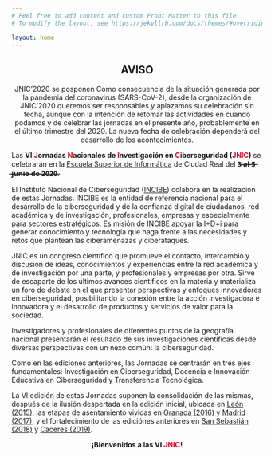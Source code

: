 ```yaml
---
# Feel free to add content and custom Front Matter to this file.
# To modify the layout, see https://jekyllrb.com/docs/themes/#overriding-theme-defaults

layout: home
---
```


<H2 style="text-align: center; bg-danger; text-white">AVISO </h2>
<p style="text-align: center; bg-danger; text-white">JNIC’2020 se posponen
Como consecuencia de la situación generada por la pandemia del coronavirus (SARS-CoV-2), desde la organización de JNIC’2020 queremos ser responsables y aplazamos su celebración sin fecha, aunque con la intención de retomar las actividades en cuando podamos y de celebrar las jornadas en el presente año, probablemente en el último trimestre del 2020. La nueva fecha de celebración dependerá del desarrollo de los acontecimientos.
</p>

Las <b>VI <span style="color:#e3041e">J</span>ornadas <span style="color:#e3041e">N</span>acionales de <span style="color:#e3041e">I</span>nvestigación en <span style="color:#e3041e">C</span>iberseguridad (<span style="color:#e3041e">JNIC</span>)</b> se celebrarán en la [Escuela Superior de Informática]({{site.url}}/sede) de Ciudad Real del __3̶ ̶a̶l̶ ̶5̶ ̶j̶u̶n̶i̶o̶ ̶d̶e̶ ̶2̶0̶2̶0̶__. 

El Instituto Nacional de Ciberseguridad ([INCIBE](https://www.incibe.es/)) colabora en la realización de estas Jornadas. INCIBE es la entidad de referencia nacional para el desarrollo de la ciberseguridad y de la confianza digital de ciudadanos, red académica y de investigación, profesionales, empresas y especialmente para sectores estratégicos. Es misión de INCIBE apoyar la I+D+i para generar conocimiento y tecnología que haga frente a las necesidades y retos que plantean las ciberamenazas y ciberataques.   


JNIC es un congreso científico que promueve el contacto, intercambio y discusión de ideas, conocimientos y experiencias entre la red académica y de investigación por una parte, y profesionales y empresas por otra.  Sirve de escaparte de los últimos avances científicos en la materia y materializa un foro de debate en el que presentar perspectivas y enfoques innovadores en ciberseguridad, posibilitando la conexión entre la acción investigadora e innovadora y el desarrollo de productos y servicios de valor para la sociedad.   


Investigadores y profesionales de diferentes puntos de la geografía nacional presentarán el resultado de sus investigaciones científicas desde diversas perspectivas con un nexo común: la ciberseguridad.   


Como en las ediciones anteriores, las Jornadas se centrarán en tres ejes fundamentales: Investigación en Ciberseguridad, Docencia e Innovación Educativa en Ciberseguridad y Transferencia Tecnológica.  

<!--
En esta edición, como novedad, versiones revisadas y extendidas de los mejores artículos podrán ser enviadas a Special Issues de diferentes revistas internacionales indexadas en posiciones relevantes del JCR, lo que supone un salto de calidad y un gran atractivo para los investigadores. Más concretamente, las versiones extendidas de los mejores artículos podrán enviarse a special issues de revistas indexadas en el JCR en posiciones relevantes tales como [Elsevier Future Generation Computer Science](https://www.journals.elsevier.com/future-generation-computer-systems/call-for-papers/new-modern-and-advanced-digital-forensic-techniques) (F.I.: 4,639), [IEEE Access](http://ieeeaccess.ieee.org/special-sections/emerging-approaches-to-cyber-security/) (F.I.: 3,557), [Entropy MDPI](http://www.mdpi.com/journal/entropy/special_issues/Security_Opp) (F.I.: 2,305), [Applied Sciences MDPI](https://www.mdpi.com/journal/applsci/special_issues/cybersecurity_threats) (F.I.: 1,689), [Future Internet MDPI](https://www.mdpi.com/journal/futureinternet/special_issues/information_systems_security)<sup>1</sup>, [Springer Multimedia Tools and Applications](https://link.springer.com/journal/11042) (F.I.: 1,541), [Springer Journal of Supercomputing](https://link.springer.com/journal/11227) (F.I.: 1,532) y [Springer Telecommunication Systems](https://www.springer.com/business+%26+management/business+information+systems/journal/11235) (F.I.: 1,527).
-->

La VI edición de estas Jornadas suponen la consolidación de las mismas, después de la ilusión despertada en la edición inicial, ubicada en [León (2015)](http://Jornadasciberseguridad.riasc.unileon.es/), las etapas de asentamiento vividas en [Granada (2016)](http://ucys.ugr.es/jnic2016/) y [Madrid (2017)](http://2017.jnic.es/), y el fortalecimiento de las ediciónes anteriores en [San Sebastián (2018)](http://2018.jnic.es/) y [Caceres (2019)](https://2019.jnic.es/).  

<p style="text-align: center;"><b>¡Bienvenidos a las VI <span style="color:#e3041e">JNIC</span>!</b></p>

